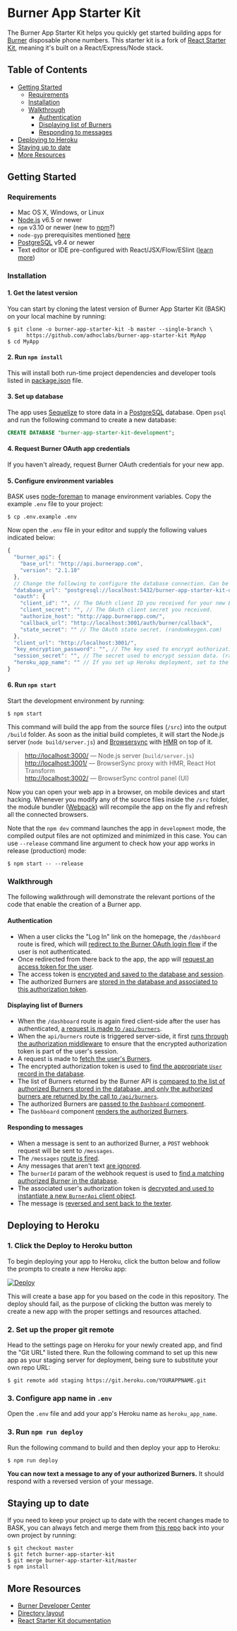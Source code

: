 # Burner App Starter Kit

The Burner App Starter Kit helps you quickly get started building apps for [Burner](http://www.burnerapp.com/) disposable phone numbers. This starter kit is a fork of [React Starter Kit](https://www.reactstarterkit.com/), meaning it's built on a React/Express/Node stack.

## Table of Contents

  * [Getting Started](#getting-started)
     * [Requirements](#requirements)
     * [Installation](#installation)
     * [Walkthrough](#walkthrough)
        * [Authentication](#authentication)
        * [Displaying list of Burners](#displaying-list-of-burners)
        * [Responding to messages](#responding-to-messages)
  * [Deploying to Heroku](#deploying-to-heroku)
  * [Staying up to date](#staying-up-to-date)
  * [More Resources](#more-resources)

## Getting Started

### Requirements

  * Mac OS X, Windows, or Linux
  * [Node.js](https://nodejs.org/) v6.5 or newer
  * `npm` v3.10 or newer (new to [npm](https://docs.npmjs.com/)?)
  * `node-gyp` prerequisites mentioned [here](https://github.com/nodejs/node-gyp)
  * [PostgreSQL](https://www.postgresql.org/) v9.4 or newer
  * Text editor or IDE pre-configured with React/JSX/Flow/ESlint ([learn more](./how-to-configure-text-editors.md))

### Installation

#### 1. Get the latest version

You can start by cloning the latest version of Burner App Starter Kit (BASK) on your local machine by running:

```shell
$ git clone -o burner-app-starter-kit -b master --single-branch \
      https://github.com/adhoclabs/burner-app-starter-kit MyApp
$ cd MyApp
```

#### 2. Run `npm install`

This will install both run-time project dependencies and developer tools listed
in [package.json](../package.json) file.

#### 3. Set up database

The app uses [Sequelize](http://sequelizejs.com/) to store data in a [PostgreSQL](https://www.postgresql.org/) database. Open `psql` and run the following command to create a new database:

```sql
CREATE DATABASE "burner-app-starter-kit-development";
```
#### 4. Request Burner OAuth app credentials

If you haven't already, request Burner OAuth credentials for your new app.

#### 5. Configure environment variables

BASK uses [node-foreman](https://github.com/strongloop/node-foreman) to manage environment variables. Copy the example `.env` file to your project:

```console
$ cp .env.example .env
```

Now open the `.env` file in your editor and supply the following values indicated below:

```javascript
{
  "burner_api": {
    "base_url": "http://api.burnerapp.com",
    "version": "2.1.10"
  },
  // Change the following to configure the database connection. Can be left as-is.
  "database_url": "postgresql://localhost:5432/burner-app-starter-kit-development",
  "oauth": {
    "client_id": "", // The OAuth client ID you received for your new Burner app.
    "client_secret": "", // The OAuth client secret you received.
    "authorize_host": "http://app.burnerapp.com/",
    "callback_url": "http://localhost:3001/auth/burner/callback", 
    "state_secret": "" // The OAuth state secret. (randomkeygen.com)
  },
  "client_url": "http://localhost:3001/",
  "key_encryption_password": "", // The key used to encrypt authorization tokens. (randomkeygen.com)
  "session_secret": "", // The secret used to encrypt session data. (randomkeygen.com)
  "heroku_app_name": "" // If you set up Heroku deployment, set to the name of your app. (optional)
}
```

#### 6. Run `npm start`

Start the development environment by running:

```console
$ npm start
```

This command will build the app from the source files (`/src`) into the output
`/build` folder. As soon as the initial build completes, it will start the
Node.js server (`node build/server.js`) and [Browsersync](https://browsersync.io/)
with [HMR](https://webpack.github.io/docs/hot-module-replacement) on top of it.

> [http://localhost:3000/](http://localhost:3000/) — Node.js server (`build/server.js`)<br>
> [http://localhost:3001/](http://localhost:3001/) — BrowserSync proxy with HMR, React Hot Transform<br>
> [http://localhost:3002/](http://localhost:3002/) — BrowserSync control panel (UI)

Now you can open your web app in a browser, on mobile devices and start
hacking. Whenever you modify any of the source files inside the `/src` folder,
the module bundler ([Webpack](http://webpack.github.io/)) will recompile the
app on the fly and refresh all the connected browsers.

Note that the `npm dev` command launches the app in `development` mode,
the compiled output files are not optimized and minimized in this case.
You can use `--release` command line argument to check how your app works
in release (production) mode:

```shell
$ npm start -- --release
```

### Walkthrough

The following walkthrough will demonstrate the relevant portions of the code that enable the creation of a Burner app.

#### Authentication

* When a user clicks the "Log In" link on the homepage, the `/dashboard` route is fired, which will [redirect to the Burner OAuth login flow](https://github.com/adhoclabs/burner-app-starter-kit/blob/5b613590c3b3cb265182b04a8363370c9e941030/src/routes/dashboard/index.js#L25-L53) if the user is not authenticated.
* Once redirected from there back to the app, the app will [request an access token for the user](https://github.com/adhoclabs/burner-app-starter-kit/blob/5b613590c3b3cb265182b04a8363370c9e941030/src/server.js#L104-L112).
* The access token is [encrypted and saved to the database and session](https://github.com/adhoclabs/burner-app-starter-kit/blob/5b613590c3b3cb265182b04a8363370c9e941030/src/server.js#L118-L126).
* The authorized Burners are [stored in the database and associated to this authorization token](https://github.com/adhoclabs/burner-app-starter-kit/blob/5b613590c3b3cb265182b04a8363370c9e941030/src/server.js#L127-L142).

#### Displaying list of Burners

* When the `/dashboard` route is again fired client-side after the user has authenticated, [a request is made to `/api/burners`](https://github.com/adhoclabs/burner-app-starter-kit/blob/5b613590c3b3cb265182b04a8363370c9e941030/src/routes/dashboard/index.js#L41-L48).
* When the `api/burners` route is triggered server-side, it first [runs through the authorization middleware](https://github.com/adhoclabs/burner-app-starter-kit/blob/5b613590c3b3cb265182b04a8363370c9e941030/src/server.js#L163-L167) to ensure that the encrypted authorization token is part of the user's session.
* A request is made to [fetch the user's Burners](https://github.com/adhoclabs/burner-app-starter-kit/blob/5b613590c3b3cb265182b04a8363370c9e941030/src/server.js#L163-L167).
* The encrypted authorization token is used to [find the appropriate `User` record in the database](https://github.com/adhoclabs/burner-app-starter-kit/blob/5b613590c3b3cb265182b04a8363370c9e941030/src/server.js#L175-L179).
* The list of Burners returned by the Burner API is [compared to the list of authorized Burners stored in the database, and only the authorized burners are returned by the call to `/api/burners`](https://github.com/adhoclabs/burner-app-starter-kit/blob/5b613590c3b3cb265182b04a8363370c9e941030/src/server.js#L181-L188).
* The authorized Burners are [passed to the `Dashboard` component](https://github.com/adhoclabs/burner-app-starter-kit/blob/5b613590c3b3cb265182b04a8363370c9e941030/src/routes/dashboard/index.js#L62).
* The `Dashboard` component [renders the authorized Burners](https://github.com/adhoclabs/burner-app-starter-kit/blob/5b613590c3b3cb265182b04a8363370c9e941030/src/routes/dashboard/Dashboard.js#L17-L31).

#### Responding to messages

* When a message is sent to an authorized Burner, a `POST` webhook request will be sent to `/messages`.
* The `/messages` [route is fired](https://github.com/adhoclabs/burner-app-starter-kit/blob/5b613590c3b3cb265182b04a8363370c9e941030/src/server.js#L195).
* Any messages that aren't text [are ignored](https://github.com/adhoclabs/burner-app-starter-kit/blob/5b613590c3b3cb265182b04a8363370c9e941030/src/server.js#L200-L205).
* The `burnerId` param of the webhook request is used to [find a matching authorized Burner in the database](https://github.com/adhoclabs/burner-app-starter-kit/blob/5b613590c3b3cb265182b04a8363370c9e941030/src/server.js#L209-L214).
* The associated user's authorization token is [decrypted and used to instantiate a new `BurnerApi` client object](https://github.com/adhoclabs/burner-app-starter-kit/blob/5b613590c3b3cb265182b04a8363370c9e941030/src/server.js#L219-L223).
* The message is [reversed and sent back to the texter](https://github.com/adhoclabs/burner-app-starter-kit/blob/5b613590c3b3cb265182b04a8363370c9e941030/src/server.js#L225-L230).

## Deploying to Heroku

### 1. Click the Deploy to Heroku button

To begin deploying your app to Heroku, click the button below and follow the prompts to create a new Heroku app:

[![Deploy](https://www.herokucdn.com/deploy/button.svg)](https://heroku.com/deploy)

This will create a base app for you based on the code in this repository. The deploy should fail, as the purpose of clicking the button was merely to create a new app with the proper settings and resources attached. 

### 2. Set up the proper git remote

Head to the settings page on Heroku for your newly created app, and find the "Git URL" listed there. Run the following command to set up this new app as your staging server for deployment, being sure to substitute your own repo URL:

```console
$ git remote add staging https://git.heroku.com/YOURAPPNAME.git
```

### 3. Configure app name in `.env`

Open the `.env` file and add your app's Heroku name as `heroku_app_name`.

### 3. Run `npm run deploy`

Run the following command to build and then deploy your app to Heroku:

```console
$ npm run deploy
```

**You can now text a message to any of your authorized Burners.** It should respond with a reversed version of your message.

## Staying up to date

If you need to keep your project up to date with the recent changes made to BASK,
you can always fetch and merge them from [this repo](https://github.com/adhoclabs/burner-app-starter-kit)
back into your own project by running:

```shell
$ git checkout master
$ git fetch burner-app-starter-kit
$ git merge burner-app-starter-kit/master
$ npm install
```

## More Resources

* [Burner Developer Center](http://www.burnerapp.com/developer/)
* [Directory layout](https://github.com/kriasoft/react-starter-kit/blob/master/docs/getting-started.md#directory-layout)
* [React Starter Kit documentation](https://github.com/kriasoft/react-starter-kit/tree/master/docs)